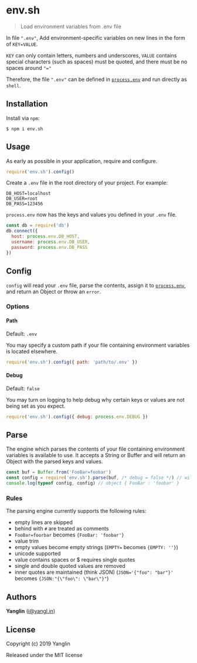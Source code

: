 # env.sh
> Load environment variables from .env file

In file `".env"`, Add environment-specific variables on new lines in the form of `KEY=VALUE`.

`KEY` can only contain letters, numbers and underscores, `VALUE` contains special characters (such as spaces) must be quoted, and there must be no spaces around `"="`

Therefore, the file `".env"` can be defined in [`process.env`](https://nodejs.org/docs/latest/api/process.html#process_process_env) and run directly as `shell`.



## Installation

Install via `npm`:

```
$ npm i env.sh
```



## Usage

As early as possible in your application, require and configure.

```javascript
require('env.sh').config()
```

Create a `.env` file in the root directory of your project.
For example:

```dosini
DB_HOST=localhost
DB_USER=root
DB_PASS=123456
```

`process.env` now has the keys and values you defined in your `.env` file.

```javascript
const db = require('db')
db.connect({
  host: process.env.DB_HOST,
  username: process.env.DB_USER,
  password: process.env.DB_PASS
})
```



## Config

`config` will read your `.env` file, parse the contents, assign it to
[`process.env`](https://nodejs.org/docs/latest/api/process.html#process_process_env),
and return an Object or throw an `error`.


### Options

#### Path

Default: `.env`

You may specify a custom path if your file containing environment variables is located elsewhere.

```js
require('env.sh').config({ path: 'path/to/.env' })
```

#### Debug

Default: `false`

You may turn on logging to help debug why certain keys or values are not being set as you expect.

```js
require('env.sh').config({ debug: process.env.DEBUG })
```


## Parse

The engine which parses the contents of your file containing environment
variables is available to use. It accepts a String or Buffer and will return
an Object with the parsed keys and values.

```js
const buf = Buffer.from('FooBar=foobar')
const config = require('env.sh').parse(buf, /* debug = false */) // will return an object
console.log(typeof config, config) // object { FooBar : 'foobar' }
```

### Rules

The parsing engine currently supports the following rules:

- empty lines are skipped
- behind with `#` are treated as comments
- `FooBar=foorbar` becomes `{FooBar: 'foobar'}`
- value trim
- empty values become empty strings (`EMPTY=` becomes `{EMPTY: ''}`)
- unicode supported
- value contains spaces or $ requires single quotes
- single and double quoted values are removed
- inner quotes are maintained (think JSON) (`JSON='{"foo": "bar"}'` becomes `{JSON:"{\"foo\": \"bar\"}"`)



## Authors

**Yanglin** ([i@yangl.in](mailto:mail@yanglin.me))


## License

Copyright (c) 2019 Yanglin

Released under the MIT license

